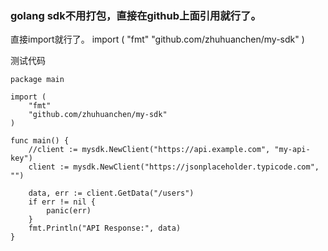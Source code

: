 ### golang sdk不用打包，直接在github上面引用就行了。
直接import就行了。
import (
	"fmt"
	"github.com/zhuhuanchen/my-sdk"
)


测试代码
```
package main

import (
	"fmt"
	"github.com/zhuhuanchen/my-sdk"
)

func main() {
	//client := mysdk.NewClient("https://api.example.com", "my-api-key")
	client := mysdk.NewClient("https://jsonplaceholder.typicode.com", "")

	data, err := client.GetData("/users")
	if err != nil {
		panic(err)
	}
	fmt.Println("API Response:", data)
}
```
